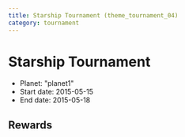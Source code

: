 ```yaml
---
title: Starship Tournament (theme_tournament_04)
category: tournament
---
```

# Starship Tournament

  * Planet: "planet1"
  * Start date: 2015-05-15
  * End date: 2015-05-18

## Rewards

